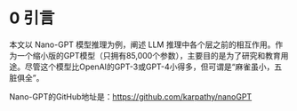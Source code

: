 # 0 引言

本文以 Nano-GPT 模型推理为例，阐述 LLM 推理中各个层之前的相互作用。作为一个缩小版的GPT模型（只拥有85,000个参数），主要目的是为了研究和教育用途。尽管这个模型比OpenAI的GPT-3或GPT-4小得多，但可谓是“麻雀虽小，五脏俱全”。

Nano-GPT的GitHub地址是：https://github.com/karpathy/nanoGPT